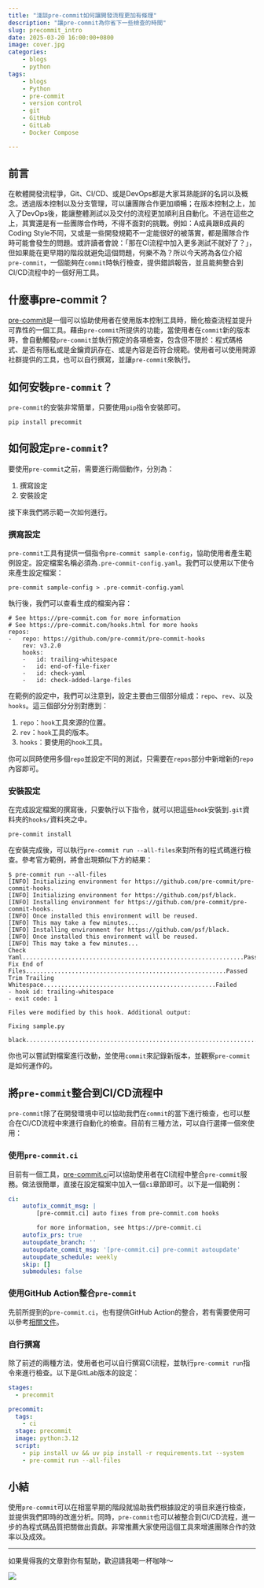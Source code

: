 ```yaml
---
title: "淺談pre-commit如何讓開發流程更加有條理"
description: "讓pre-commit為你省下一些檢查的時間"
slug: precommit_intro
date: 2025-03-20 16:00:00+0800
image: cover.jpg
categories:
    - blogs
    - python
tags:
    - blogs
    - Python
    - pre-commit
    - version control
    - git
    - GitHub
    - GitLab
    - Docker Compose

---
```


## 前言

在軟體開發流程爭，Git、CI/CD、或是DevOps都是大家耳熟能詳的名詞以及概念。透過版本控制以及分支管理，可以讓團隊合作更加順暢；在版本控制之上，加入了DevOps後，能讓整體測試以及交付的流程更加順利且自動化。不過在這些之上，其實還是有一些團隊合作時，不得不面對的挑戰。例如：A成員跟B成員的Coding Style不同，又或是一些開發規範不一定能很好的被落實，都是團隊合作時可能會發生的問題。或許讀者會說：「那在CI流程中加入更多測試不就好了？」，但如果能在更早期的階段就避免這個問題，何樂不為？所以今天將為各位介紹`pre-commit`，一個能夠在`commit`時執行檢查，提供錯誤報告，並且能夠整合到CI/CD流程中的一個好用工具。

## 什麼事pre-commit？

[pre-commit](https://pre-commit.com/#plugins)是一個可以協助使用者在使用版本控制工具時，簡化檢查流程並提升可靠性的一個工具。藉由`pre-commit`所提供的功能，當使用者在`commit`新的版本時，會自動觸發`pre-commit`並執行預定的各項檢查，包含但不限於：程式碼格式、是否有隱私或是金鑰資訊存在、或是內容是否符合規範。使用者可以使用開源社群提供的工具，也可以自行撰寫，並讓`pre-commit`來執行。

## 如何安裝`pre-commit`？

`pre-commit`的安裝非常簡單，只要使用`pip`指令安裝即可。

```shell
pip install precommit
```

## 如何設定`pre-commit`?

要使用`pre-commit`之前，需要進行兩個動作，分別為：

1. 撰寫設定
2. 安裝設定

接下來我們將示範一次如何進行。

### 撰寫設定

`pre-commit`工具有提供一個指令`pre-commit sample-config`，協助使用者產生範例設定。設定檔案名稱必須為`.pre-commit-config.yaml`。我們可以使用以下使令來產生設定檔案：

```shell
pre-commit sample-config > .pre-commit-config.yaml
```

執行後，我們可以查看生成的檔案內容：

```text
# See https://pre-commit.com for more information
# See https://pre-commit.com/hooks.html for more hooks
repos:
-   repo: https://github.com/pre-commit/pre-commit-hooks
    rev: v3.2.0
    hooks:
    -   id: trailing-whitespace
    -   id: end-of-file-fixer
    -   id: check-yaml
    -   id: check-added-large-files
```

在範例的設定中，我們可以注意到，設定主要由三個部分組成：`repo`、`rev`、以及`hooks`。這三個部分分別對應到：

1. `repo`：`hook`工具來源的位置。
2. `rev`：`hook`工具的版本。
3. `hooks`：要使用的`hook`工具。

你可以同時使用多個`repo`並設定不同的測試，只需要在`repos`部分中新增新的`repo`內容即可。

### 安裝設定

在完成設定檔案的撰寫後，只要執行以下指令，就可以把這些`hook`安裝到`.git`資料夾的`hooks/`資料夾之中。

```shell
pre-commit install
```

在安裝完成後，可以執行`pre-commit run --all-files`來對所有的程式碼進行檢查。參考官方範例，將會出現類似下方的結果：

```text
$ pre-commit run --all-files
[INFO] Initializing environment for https://github.com/pre-commit/pre-commit-hooks.
[INFO] Initializing environment for https://github.com/psf/black.
[INFO] Installing environment for https://github.com/pre-commit/pre-commit-hooks.
[INFO] Once installed this environment will be reused.
[INFO] This may take a few minutes...
[INFO] Installing environment for https://github.com/psf/black.
[INFO] Once installed this environment will be reused.
[INFO] This may take a few minutes...
Check Yaml...............................................................Passed
Fix End of Files.........................................................Passed
Trim Trailing Whitespace.................................................Failed
- hook id: trailing-whitespace
- exit code: 1

Files were modified by this hook. Additional output:

Fixing sample.py

black....................................................................Passed
```

你也可以嘗試對檔案進行改動，並使用`commit`來記錄新版本，並觀察`pre-commit`是如何運作的。

## 將`pre-commit`整合到CI/CD流程中

`pre-commit`除了在開發環境中可以協助我們在`commit`的當下進行檢查，也可以整合在CI/CD流程中來進行自動化的檢查。目前有三種方法，可以自行選擇一個來使用：


### 使用`pre-commit.ci`

目前有一個工具，[pre-commit.ci](https://pre-commit.ci/)可以協助使用者在CI流程中整合`pre-commit`服務。做法很簡單，直接在設定檔案中加入一個`ci`章節即可。以下是一個範例：

```yaml
ci:
    autofix_commit_msg: |
        [pre-commit.ci] auto fixes from pre-commit.com hooks

        for more information, see https://pre-commit.ci
    autofix_prs: true
    autoupdate_branch: ''
    autoupdate_commit_msg: '[pre-commit.ci] pre-commit autoupdate'
    autoupdate_schedule: weekly
    skip: []
    submodules: false
```

### 使用GitHub Action整合`pre-commit`

先前所提到的`pre-commit.ci`，也有提供GitHub Action的整合，若有需要使用可以參考[相關文件](https://pre-commit.ci/lite.html)。

### 自行撰寫

除了前述的兩種方法，使用者也可以自行撰寫CI流程，並執行`pre-commit run`指令來進行檢查。以下是GitLab版本的設定：

```yaml
stages:
  - precommit

precommit:
  tags:
    - ci
  stage: precommit
  image: python:3.12
  script:
    - pip install uv && uv pip install -r requirements.txt --system
    - pre-commit run --all-files
```

## 小結

使用`pre-commit`可以在相當早期的階段就協助我們根據設定的項目來進行檢查，並提供我們即時的改進分析。同時，`pre-commit`也可以被整合到CI/CD流程，進一步的為程式碼品質把關做出貢獻。非常推薦大家使用這個工具來增進團隊合作的效率以及成效。


---

如果覺得我的文章對你有幫助，歡迎請我喝一杯咖啡～


<a href="https://www.buymeacoffee.com/ds_cafe_and_tips"><img src="https://img.buymeacoffee.com/button-api/?text=Buy me a coffee&emoji=&slug=ds_cafe_and_tips&button_colour=FFDD00&font_colour=000000&font_family=Cookie&outline_colour=000000&coffee_colour=ffffff" /></a>